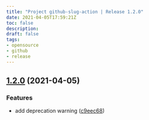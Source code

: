 ```yaml
---
title: "Project github-slug-action | Release 1.2.0"
date: 2021-04-05T17:59:21Z
toc: false
description: 
draft: false
tags:
- opensource
- github
- release
---
```

## [1.2.0](http://github.com/rlespinasse/github-slug-action/compare/1.1.1...1.2.0) (2021-04-05)


### Features

* add deprecation warning ([c9eec68](http://github.com/rlespinasse/github-slug-action/commit/c9eec68e1a02f91b77e9b978ad23527085244aaa))



